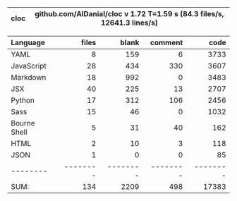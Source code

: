 cloc|github.com/AlDanial/cloc v 1.72  T=1.59 s (84.3 files/s, 12641.3 lines/s)
--- | ---

Language|files|blank|comment|code
:-------|-------:|-------:|-------:|-------:
YAML|8|159|6|3733
JavaScript|28|434|330|3607
Markdown|18|992|0|3483
JSX|40|225|13|2707
Python|17|312|106|2456
Sass|15|46|0|1032
Bourne Shell|5|31|40|162
HTML|2|10|3|118
JSON|1|0|0|85
--------|--------|--------|--------|--------
SUM:|134|2209|498|17383
